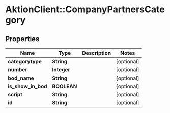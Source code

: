 # AktionClient::CompanyPartnersCategory

## Properties
Name | Type | Description | Notes
------------ | ------------- | ------------- | -------------
**categorytype** | **String** |  | [optional] 
**number** | **Integer** |  | [optional] 
**bod_name** | **String** |  | [optional] 
**is_show_in_bod** | **BOOLEAN** |  | [optional] 
**script** | **String** |  | [optional] 
**id** | **String** |  | [optional] 


